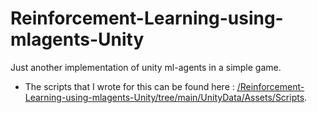 # Reinforcement-Learning-using-mlagents-Unity
Just another implementation of unity ml-agents in a simple game.

- The scripts that I wrote for this can be found here : <a href = "https://github.com/Dhyey-Thummar/Reinforcement-Learning-using-mlagents-Unity/tree/main/UnityData/Assets/Scripts">/Reinforcement-Learning-using-mlagents-Unity/tree/main/UnityData/Assets/Scripts</a>.
